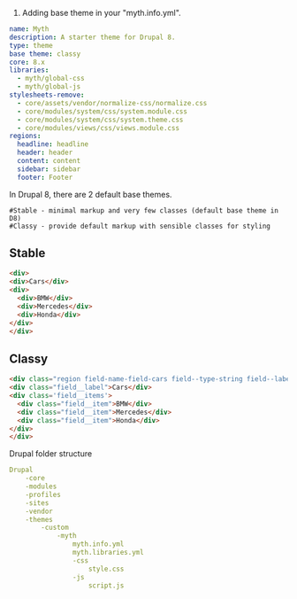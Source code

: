 1. Adding base theme in your "myth.info.yml". 

```yml
name: Myth
description: A starter theme for Drupal 8.
type: theme
base theme: classy
core: 8.x
libraries:
  - myth/global-css
  - myth/global-js
stylesheets-remove:
  - core/assets/vendor/normalize-css/normalize.css
  - core/modules/system/css/system.module.css
  - core/modules/system/css/system.theme.css
  - core/modules/views/css/views.module.css
regions:
  headline: headline
  header: header
  content: content
  sidebar: sidebar
  footer: Footer
```

In Drupal 8, there are 2 default base themes.

	#Stable - minimal markup and very few classes (default base theme in D8)
	#Classy - provide default markup with sensible classes for styling

Stable
------
```html
<div>
<div>Cars</div>
<div>
  <div>BMW</div>
  <div>Mercedes</div>
  <div>Honda</div>
</div>
</div>
```

Classy
------
```html
<div class="region field-name-field-cars field--type-string field--label-above">
<div class="field__label">Cars</div>
<div class='field__items'>
  <div class="field__item">BMW</div>
  <div class="field__item">Mercedes</div>
  <div class="field__item">Honda</div>
</div>
</div>
```

Drupal folder structure

```yml
Drupal
	-core
	-modules
	-profiles
	-sites
	-vendor
	-themes
		-custom
			-myth
				myth.info.yml
				myth.libraries.yml
				-css
					style.css
				-js
					script.js
```
